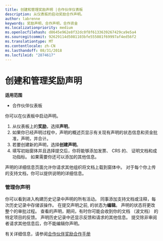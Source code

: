 ```yaml
---
title: 创建和管理奖励声明 |合作伙伴仪表板
description: 从仪表板的启动奖励合作声明。
author: labrenne
keywords: 奖励声明，合作声明，合作资金
ms.localizationpriority: medium
ms.openlocfilehash: d8645e962e8f32dc0f8f6133639267429ca9e5a4
ms.sourcegitcommit: 92629114d5081103bfe555081f69997af4ed56f2
ms.translationtype: MT
ms.contentlocale: zh-CN
ms.lasthandoff: 08/31/2018
ms.locfileid: "2874617"
---
```

# <a name="create-and-manage-an-incentives-claim"></a>创建和管理奖励声明

**适用范围**
- 合作伙伴仪表板

你可以在仪表板中启动声明。 

1. 从仪表板上的**奖励**，选择**声明**。
2.  如果你已经声明过程中，声明的概述页显示有关现有声明的状态信息和资金批准，声明，并合计。
3.  若要创建新的声明，选择**创建声明**。
4.  填写初始窗体并且选择提交后，你将能够添加发票、 CRS 的、 证明文档和成功指标。 如果需要你还可以添加的其他信息。

声明的详细信息页面允许你请求其他组织将文档上载到窗体中。 对于每个你上传的支持文档，你可以提供说明的详细信息。 

### <a name="manage-your-claims"></a>管理你声明

你可以看到进入构建历史记录中声明的所有活动。 同事添加支持文档或注释，每次历史记录中存储该操作。 在提交声明之前, 的状态为**编辑**。 声明的状态将更改整个的审批过程。 查看的声明，期间，有时你可能会收到你的文档 （波文档） 的特定项目的反馈。 声明历史记录中还显示反馈和请求的其他信息。 提交除非审阅者请求其他信息后，你不能编辑你声明。

有关详细信息，请参阅[合作伙伴奖励合作手册](https://assets.microsoft.com/coop-guidebook.pdf)
